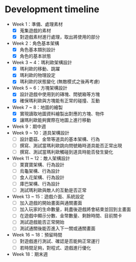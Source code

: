 # Development timeline
- Week 1：準備、處理素材
  - [x] 蒐集遊戲的素材
  - [x] 對遊戲素材進行處理，取出將使用的部分
- Week 2：角色基本架構
  - [x] 角色基本類別設計
  - [x] 角色的基本狀態
- Week 3 ~ 4：瑪利歐架構設計
  - [x] 瑪利歐的移動、跳躍
  - [x] 瑪利歐的物理設定
  - [x] 瑪利歐的狀態變化 (無敵模式之後再考慮)
- Week 5 ~ 6：方塊架構設計
  - [x] 設計遊戲中使用到的磚塊、問號箱等方塊
  - [x] 確保瑪利歐與方塊能有正常的碰撞、互動
- Week 7 ~ 8：地圖的繪製
  - [x] 實現讀取地圖資料繪製出對應的方塊、物件
  - [x] 讓瑪利歐能夠實際在地圖上進行移動
- Week 9：期中週
- Week 9 ~ 10：道具架構設計
  - [ ] 設計蘑菇、金幣等道具的基本架構、行為
  - [ ] 撰寫、測試當瑪利歐跳向問號箱時道具能否正常出現
  - [ ] 撰寫、測試當瑪利歐觸碰到道具時能否發生變化
- Week 11 ~ 12：敵人架構設計
  - [ ] 栗寶寶架構、行為設計
  - [ ] 烏龜架構、行為設計
  - [ ] 食人花架構、行為設計
  - [ ] 庫巴架構、行為設計
  - [ ] 測試瑪利歐與敵人的互動是否正常
- Week 13 ~ 15：遊戲介面、系統設定
  - [ ] 加入遊戲的開始畫面與通關畫面
  - [ ] 加入玩家的生命數量，耗盡後遊戲將會結束並回到主畫面
  - [ ] 在遊戲中顯示分數、金幣數量、剩餘時間、目前關卡
  - [ ] 測試遊戲能否正常開始
  - [ ] 測試通關後能否進入下一關或通關畫面
- Week 16 ~ 18：預留時間
  - [ ] 對遊戲進行測試、確認是否能夠正常運行
  - [ ] 若時間足夠，對程式、遊戲進行優化
- Week 18：期末週